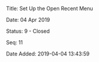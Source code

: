 Title:  Set Up the Open Recent Menu

Date:   04 Apr 2019

Status: 9 - Closed

Seq:    11

Date Added: 2019-04-04 13:43:59

